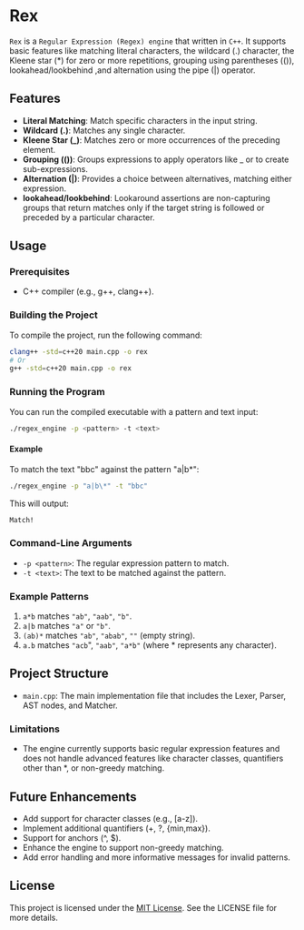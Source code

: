 # Rex

`Rex` is a `Regular Expression (Regex) engine` that written in `C++`. It supports basic features like matching literal characters, the wildcard (.) character, the Kleene star (\*) for zero or more repetitions, grouping using parentheses (()), lookahead/lookbehind ,and alternation using the pipe (|) operator.

## Features

- **Literal Matching**: Match specific characters in the input string.
- **Wildcard (.)**: Matches any single character.
- **Kleene Star (\_)**: Matches zero or more occurrences of the preceding element.
- **Grouping (())**: Groups expressions to apply operators like \_ or to create sub-expressions.
- **Alternation (|)**: Provides a choice between alternatives, matching either expression.
- **lookahead/lookbehind**: Lookaround assertions are non-capturing groups that return matches only if the target string is followed or preceded by a particular character.

## Usage

### Prerequisites

- C++ compiler (e.g., g++, clang++).

### Building the Project

To compile the project, run the following command:

```bash
clang++ -std=c++20 main.cpp -o rex
# Or
g++ -std=c++20 main.cpp -o rex
```

### Running the Program

You can run the compiled executable with a pattern and text input:

```bash
./regex_engine -p <pattern> -t <text>
```

#### Example

To match the text "bbc" against the pattern "a|b\*":

```bash
./regex_engine -p "a|b\*" -t "bbc"
```

This will output:

```bash
Match!
```

### Command-Line Arguments

- `-p <pattern>`: The regular expression pattern to match.
- `-t <text>`: The text to be matched against the pattern.

### Example Patterns

1. `a*b` matches `"ab"`, `"aab"`, `"b"`.
2. `a|b` matches `"a"` or `"b"`.
3. `(ab)*` matches `"ab"`, `"abab"`, `""` (empty string).
4. `a.b` matches `"acb`", `"aab"`, `"a*b"` (where \* represents any character).

## Project Structure

- `main.cpp`: The main implementation file that includes the Lexer, Parser, AST nodes, and Matcher.

### Limitations

- The engine currently supports basic regular expression features and does not handle advanced features like character classes, quantifiers other than \*, or non-greedy matching.

## Future Enhancements

- Add support for character classes (e.g., [a-z]).
- Implement additional quantifiers (+, ?, {min,max}).
- Support for anchors (^, $).
- Enhance the engine to support non-greedy matching.
- Add error handling and more informative messages for invalid patterns.

## License

This project is licensed under the [MIT License](/LICENSE). See the LICENSE file for more details.
